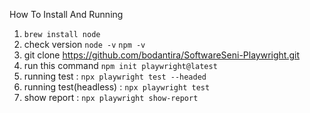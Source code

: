 How To Install And Running

1. `brew install node`
2. check version
`node -v`
`npm -v`
3. git clone https://github.com/bodantira/SoftwareSeni-Playwright.git
4. run this command `npm init playwright@latest`
5. running test : 
`npx playwright test --headed`
6. running test(headless) : 
`npx playwright test`
7. show report : 
`npx playwright show-report`


